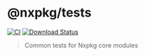 # @nxpkg/tests

[![CI](https://github.com/nxpkg/nxpkg/workflows/CI/badge.svg)](https://github.com/nxpkg/nxpkg/actions?query=workflow%3ACI)
[![Download Status](https://img.shields.io/npm/dm/@nxpkg/tests.svg?style=flat-square)](https://www.npmjs.com/package/@nxpkg/tests)

> Common tests for Nxpkg core modules
